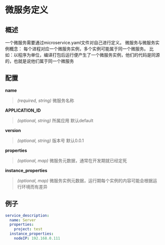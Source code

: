 # 微服务定义

## 概述
一个微服务需要通过microservice.yaml文件对自己进行定义。
微服务与微服务实例概念：
每个进程对应一个微服务实例，多个实例可能属于同一个微服务。
比如：以程序为单位，编译打包后运行便产生了一个微服务实例，他们的代码是同源的，也就是说他们属于同一个微服务


## 配置

**name**
> *(required, string)* 微服务名称

**APPLICATION_ID**
> *(optional, string)* 所属应用 默认default

**version**
> *(optional, string)* 版本号 默认0.0.1

**properties**
> *(optional, map)* 微服务元数据，通常在开发期就已经定死

**instance_properties**
> *(optional, map)* 微服务实例元数据，运行期每个实例的内容可能会根据运行环境而有差异

## 例子

```yaml
service_description:
  name: Server
  properties:
    project: test
  instance_properties:
    nodeIP: 192.168.0.111
```